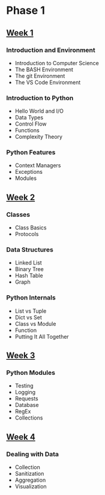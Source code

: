 # Phase 1

## [Week 1](https://github.com/ByteAcademy-Curriculum/Python-Full-Stack/blob/master/Slides/Phase%201/Week%201/README.md#week-1-outline)
### Introduction and Environment
* Introduction to Computer Science
* The BASH Environment
* The git Environment
* The VS Code Environment

### Introduction to Python
* Hello World and I/O
* Data Types
* Control Flow
* Functions
* Complexity Theory

### Python Features
* Context Managers
* Exceptions
* Modules

## [Week 2](https://github.com/ByteAcademy-Curriculum/Python-Full-Stack/blob/master/Slides/Phase%201/Week%202/README.md#week-2-outline)
### Classes
* Class Basics
* Protocols

### Data Structures
* Linked List
* Binary Tree
* Hash Table
* Graph 

### Python Internals
* List vs Tuple
* Dict vs Set
* Class vs Module
* Function
* Putting It All Together

## [Week 3](https://github.com/ByteAcademy-Curriculum/Python-Full-Stack/blob/master/Slides/Phase%201/Week%203/README.md#week-3-outline)
### Python Modules
* Testing
* Logging
* Requests
* Database
* RegEx
* Collections

## [Week 4](https://github.com/ByteAcademy-Curriculum/Python-Full-Stack/blob/master/Slides/Phase%201/Week%204/README.md#week-4-outline)
### Dealing with Data
* Collection
* Sanitization
* Aggregation
* Visualization
